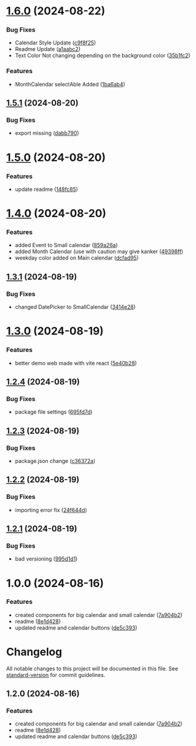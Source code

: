 # [1.6.0](https://github.com/tuuguuwastaken/react-mn-calendar/compare/v1.5.1...v1.6.0) (2024-08-22)


### Bug Fixes

* Calendar Style Update ([c9f8f25](https://github.com/tuuguuwastaken/react-mn-calendar/commit/c9f8f256c3a8126713e5578682faa6cc826a0a6d))
* Readme Update ([a1aabc2](https://github.com/tuuguuwastaken/react-mn-calendar/commit/a1aabc20c0ba62e18e18314d8ecda62f2ab7197e))
* Text Color Not changing depending on the background color ([35b1fc2](https://github.com/tuuguuwastaken/react-mn-calendar/commit/35b1fc282f04692147960d6bf7c286d1ccf0a3bf))


### Features

* MonthCalendar selectAble Added ([1ba6ab4](https://github.com/tuuguuwastaken/react-mn-calendar/commit/1ba6ab4eb35e292091d7d00bad6561887e07ce6b))

## [1.5.1](https://github.com/tuuguuwastaken/react-mn-calendar/compare/v1.5.0...v1.5.1) (2024-08-20)


### Bug Fixes

* export missing ([dabb790](https://github.com/tuuguuwastaken/react-mn-calendar/commit/dabb7901d5fd2abc12f22cb8358e13b848740d50))

# [1.5.0](https://github.com/tuuguuwastaken/react-mn-calendar/compare/v1.4.0...v1.5.0) (2024-08-20)


### Features

* update readme ([148fc85](https://github.com/tuuguuwastaken/react-mn-calendar/commit/148fc85eba9a741b0db7eee667990b8670d1a4e3))

# [1.4.0](https://github.com/tuuguuwastaken/react-mn-calendar/compare/v1.3.1...v1.4.0) (2024-08-20)


### Features

* added Event to Small calendar ([859a26a](https://github.com/tuuguuwastaken/react-mn-calendar/commit/859a26a1c6e9d8db7055fdc318967201802bee3a))
* added Month Calendar (use with caution may give kanker ([49398ff](https://github.com/tuuguuwastaken/react-mn-calendar/commit/49398ff801465898759d82d1178c56f9ea1352d7))
* weekday color added on Main calendar ([dcfad95](https://github.com/tuuguuwastaken/react-mn-calendar/commit/dcfad953ae30158c1b6ef9c0ac253adcad2810ee))

## [1.3.1](https://github.com/tuuguuwastaken/react-mn-calendar/compare/v1.3.0...v1.3.1) (2024-08-19)


### Bug Fixes

* changed DatePicker to SmallCalendar ([3414e28](https://github.com/tuuguuwastaken/react-mn-calendar/commit/3414e286ff0d25be9ad9b4e7d00084131b8f6171))

# [1.3.0](https://github.com/tuuguuwastaken/react-mn-calendar/compare/v1.2.4...v1.3.0) (2024-08-19)


### Features

* better demo web made with vite react ([5e40b28](https://github.com/tuuguuwastaken/react-mn-calendar/commit/5e40b2830243a445a6087d6ff1aac244e60a3bb8))

## [1.2.4](https://github.com/tuuguuwastaken/react-mn-calendar/compare/v1.2.3...v1.2.4) (2024-08-19)


### Bug Fixes

* package file settings ([695fd7d](https://github.com/tuuguuwastaken/react-mn-calendar/commit/695fd7d304e7ea8b5368f636972932b4cec9f2a9))

## [1.2.3](https://github.com/tuuguuwastaken/react-mn-calendar/compare/v1.2.2...v1.2.3) (2024-08-19)


### Bug Fixes

* package.json change ([c36372a](https://github.com/tuuguuwastaken/react-mn-calendar/commit/c36372a40b70c05f69663046516fe36d3298ff3b))

## [1.2.2](https://github.com/tuuguuwastaken/react-mn-calendar/compare/v1.2.1...v1.2.2) (2024-08-19)


### Bug Fixes

* importing error fix ([24f644d](https://github.com/tuuguuwastaken/react-mn-calendar/commit/24f644d3f3ef785407581bca496abbd729da241d))

## [1.2.1](https://github.com/tuuguuwastaken/react-mn-calendar/compare/v1.2.0...v1.2.1) (2024-08-19)


### Bug Fixes

* bad versioning ([995d1d1](https://github.com/tuuguuwastaken/react-mn-calendar/commit/995d1d1622e383178326d0ec47a2dbe70eecca41))

# 1.0.0 (2024-08-16)


### Features

* created components for big calendar and small calendar ([7a904b2](https://github.com/tuuguuwastaken/react-mn-calendar/commit/7a904b2b4ea9f6d30265678c0f37744bcedc4f97))
* readme ([8e1d428](https://github.com/tuuguuwastaken/react-mn-calendar/commit/8e1d4284bad43c8ec0b3068c145010e88e16a030))
* updated readme and calendar buttons ([de5c393](https://github.com/tuuguuwastaken/react-mn-calendar/commit/de5c393a4d8e1c1c327a23737f5fe60bb11367a2))

# Changelog

All notable changes to this project will be documented in this file. See [standard-version](https://github.com/conventional-changelog/standard-version) for commit guidelines.

## 1.2.0 (2024-08-16)


### Features

* created components for big calendar and small calendar ([7a904b2](https://github.com/tuuguuwastaken/react-mn-calendar/commit/7a904b2b4ea9f6d30265678c0f37744bcedc4f97))
* readme ([8e1d428](https://github.com/tuuguuwastaken/react-mn-calendar/commit/8e1d4284bad43c8ec0b3068c145010e88e16a030))
* updated readme and calendar buttons ([de5c393](https://github.com/tuuguuwastaken/react-mn-calendar/commit/de5c393a4d8e1c1c327a23737f5fe60bb11367a2))
